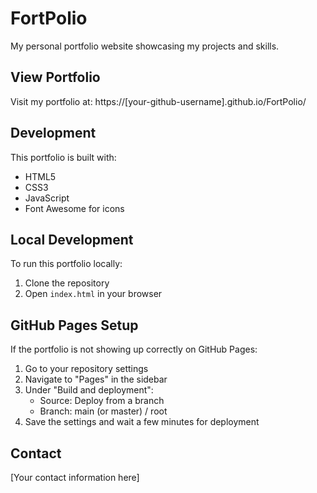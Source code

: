 # FortPolio

My personal portfolio website showcasing my projects and skills.

## View Portfolio

Visit my portfolio at: https://[your-github-username].github.io/FortPolio/

## Development

This portfolio is built with:
- HTML5
- CSS3
- JavaScript
- Font Awesome for icons

## Local Development

To run this portfolio locally:
1. Clone the repository
2. Open `index.html` in your browser

## GitHub Pages Setup

If the portfolio is not showing up correctly on GitHub Pages:

1. Go to your repository settings
2. Navigate to "Pages" in the sidebar
3. Under "Build and deployment":
   - Source: Deploy from a branch
   - Branch: main (or master) / root
4. Save the settings and wait a few minutes for deployment

## Contact

[Your contact information here]